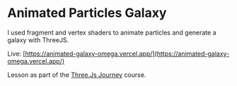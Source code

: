 # Animated Particles Galaxy

I used fragment and vertex shaders to animate particles and generate a galaxy with ThreeJS.

Live: [https://animated-galaxy-omega.vercel.app/](https://animated-galaxy-omega.vercel.app/)

Lesson as part of the [Three.Js Journey](https://threejs-journey.com/) course.
